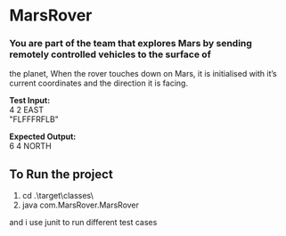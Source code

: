 # MarsRover
### You are part of the team that explores Mars by sending remotely controlled vehicles to the surface of 
the planet, 
When the rover touches down on Mars, it is initialised with it’s current coordinates and the direction 
it is facing. 


<strong>Test Input:</strong><br/>
4 2 EAST<br/>
"FLFFFRFLB"<br/>

<strong>Expected Output:</strong><br/>
6 4 NORTH<br/>

## To Run the project
1) cd .\target\classes\
2) java com.MarsRover.MarsRover

and i use junit to run different test cases
